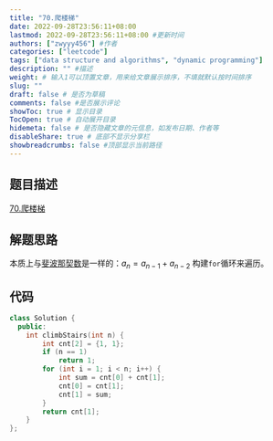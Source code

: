 ```yaml
---
title: "70.爬楼梯"
date: 2022-09-28T23:56:11+08:00
lastmod: 2022-09-28T23:56:11+08:00 #更新时间
authors: ["zwyyy456"] #作者
categories: ["leetcode"]
tags: ["data structure and algorithms", "dynamic programming"]
description: "" #描述
weight: # 输入1可以顶置文章，用来给文章展示排序，不填就默认按时间排序
slug: ""
draft: false # 是否为草稿
comments: false #是否展示评论
showToc: true # 显示目录
TocOpen: true # 自动展开目录
hidemeta: false # 是否隐藏文章的元信息，如发布日期、作者等
disableShare: true # 底部不显示分享栏
showbreadcrumbs: false #顶部显示当前路径
---
```

## 题目描述
[70.爬楼梯](https://leetcode.cn/problems/climbing-stairs/)

## 解题思路
本质上与[斐波那契数](https://zwyyy456.vercel.app/zh/posts/tech/509.fibonacci-number/)是一样的：$a_n = a_{n - 1} + a_{n - 2}$
构建`for`循环来遍历。

## 代码
```cpp
class Solution {
  public:
    int climbStairs(int n) {
        int cnt[2] = {1, 1};
        if (n == 1)
            return 1;
        for (int i = 1; i < n; i++) {
            int sum = cnt[0] + cnt[1];
            cnt[0] = cnt[1];
            cnt[1] = sum;
        }
        return cnt[1];
    }
};
```
